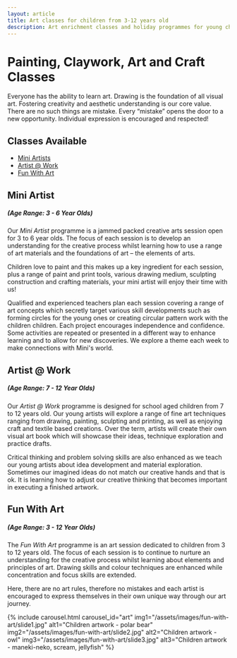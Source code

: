 ```yaml
---
layout: article
title: Art classes for children from 3-12 years old
description: Art enrichment classes and holiday programmes for young children.
---
```

# Painting, Claywork, Art and Craft Classes

<div class="row align-items-start">
  <div class="col-lg-11 normal-text para">
    <p>Everyone has the ability to learn art. Drawing is the foundation of all visual art. Fostering creativity
and aesthetic understanding is our core value. There are no such things are mistake. Every “mistake”
opens the door to a new opportunity. Individual expression is encouraged and respected!</p>
    <h2>Classes Available</h2>
    <ul>
      <li><a href="#mini-artists">Mini Artists</a></li>
      <li><a href="#artist-at-work">Artist @ Work</a></li>
      <li><a href="#fun-with-art">Fun With Art</a></li>
    </ul>
  </div>
</div>
<div class="row align-items-start">
  <div class="col-lg-11 normal-text para">
    <h2 id="mini-artists">Mini Artist</h2>
    <h5><em>(Age Range: 3 - 6 Year Olds)</em></h5>
    <p>Our <em>Mini Artist</em> programme is a jammed packed creative arts session open for 3 to 6 year olds. The
focus of each session is to develop an understanding for the creative process whilst learning how to
use a range of art materials and the foundations of art – the elements of arts.</p>
    <p>Children love to paint and this makes up a key ingredient for each session, plus a range of paint
and print tools, various drawing medium, sculpting construction and crafting materials, your mini
artist will enjoy their time with us!</p>
    <p>Qualified and experienced teachers plan each session covering a range of art concepts which
secretly target various skill developments such as forming circles for the young ones or creating
circular pattern work with the children children. Each project encourages independence and
confidence. Some activities are repeated or presented in a different way to enhance learning and to
allow for new discoveries. We explore a theme each week to make connections with Mini's world.</p>
</div>
</div>

<div class="row align-items-start">
<div class="col-lg-11 normal-text para">
  <h2 id="artist-at-work">Artist @ Work</h2>
  <h5><em>(Age Range: 7 - 12 Year Olds)</em></h5>
  <p>Our <em>Artist @ Work</em> programme is designed for school aged children from 7 to 12 years old. Our
young artists will explore a range of fine art techniques ranging from drawing, painting, sculpting and
printing, as well as enjoying craft and textile based creations. Over the term, artists will create their
own visual art book which will showcase their ideas, technique exploration and practice drafts.</p>
  <p>Critical thinking and problem solving skills are also enhanced as we teach our young artists about
idea development and material exploration. Sometimes our imagined ideas do not match our
creative hands and that is ok. It is learning how to adjust our creative thinking that becomes
important in executing a finished artwork.</p>
</div>
</div>

<div class="row align-items-start">
<div class="col-lg-11 normal-text para">
  <h2 id="fun-with-art">Fun With Art</h2>
  <h5><em>(Age Range: 3 - 12 Year Olds)</em></h5>
  <p>The <em>Fun With Art</em> programme is an art session dedicated to children from 3 to 12 years old. The
focus of each session is to continue to nurture an understanding for the creative process whilst
learning about elements and principles of art. Drawing skills and colour techniques are enhanced
while concentration and focus skills are extended.</p>
  <p>Here, there are no art rules, therefore no mistakes and each artist is encouraged to express
themselves in their own unique way through our art journey.</p>

  {% include carousel.html
  carousel_id="art"
  img1="/assets/images/fun-with-art/slide1.jpg" alt1="Children artwork - polar bear"
  img2="/assets/images/fun-with-art/slide2.jpg" alt2="Children artwork - owl"
  img3="/assets/images/fun-with-art/slide3.jpg" alt3="Children artwork - maneki-neko, scream, jellyfish"
  %}

</div>
